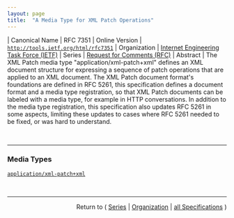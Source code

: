 ```yaml
---
layout: page
title:  "A Media Type for XML Patch Operations"
---
```


| Canonical Name | RFC 7351
| Online Version | [`http://tools.ietf.org/html/rfc7351`](http://tools.ietf.org/html/rfc7351)
| Organization | [Internet Engineering Task Force (IETF)](..  "List of specification series by this organization")
| Series | [Request for Comments (RFC)](.  "List of specifications in this series")
| Abstract | The XML Patch media type "application/xml-patch+xml" defines an XML document structure for expressing a sequence of patch operations that are applied to an XML document. The XML Patch document format's foundations are defined in RFC 5261, this specification defines a document format and a media type registration, so that XML Patch documents can be labeled with a media type, for example in HTTP conversations. In addition to the media type registration, this specification also updates RFC 5261 in some aspects, limiting these updates to cases where RFC 5261 needed to be fixed, or was hard to understand.

<br/>
<hr/>

### Media Types

[`application/xml-patch+xml`](/concepts/media-type/application/xml-patch+xml "The Internet media type for an XML Patch Document is application/xml-patch+xml.")



<br/>
<hr/>

<p style="text-align: right">Return to ( <a href="./">Series</a> | <a href="../">Organization</a> | <a href="../../">all Specifications</a> )</p>